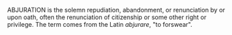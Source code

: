 ABJURATION is the solemn repudiation, abandonment, or renunciation by or upon oath, often the renunciation of citizenship or some other right or privilege. The term comes from the Latin _abjurare_, "to forswear".
